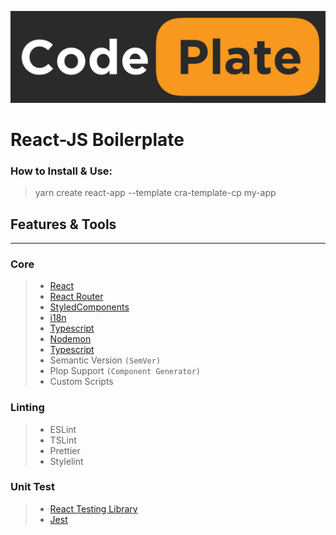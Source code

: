 ![CodePlate](./src/assets/images/FullSizeLogo.jpg)

# React-JS Boilerplate

### How to Install & Use:

> yarn create react-app --template cra-template-cp my-app

## Features & Tools

---

### Core

> - [React](https://reactjs.org)
> - [React Router](https://reactrouter.com)
> - [StyledComponents](https://styled-components.com)
> - [i18n](https://github.com/i18next/react-i18next)
> - [Typescript](https://www.typescriptlang.org/)
> - [Nodemon](https://www.typescriptlang.org/)
> - [Typescript](https://www.typescriptlang.org/)
> - Semantic Version `(SemVer)`
> - Plop Support `(Component Generator)`
> - Custom Scripts

### Linting

> - ESLint
> - TSLint
> - Prettier
> - Stylelint

### Unit Test

> - [React Testing Library](https://testing-library.com/docs/react-testing-library/intro/)
> - [Jest](https://jestjs.io/)
